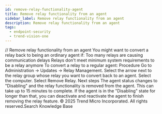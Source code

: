 ```yaml
---
id: remove-relay-functionality-agent
title: Remove relay functionality from an agent
sidebar_label: Remove relay functionality from an agent
description: Remove relay functionality from an agent
tags:
  - endpoint-security
  - trend-vision-one
---
```


/*<![CDATA[*/ $('#title').html($('meta[name=map-description]').attr('content')); /*]]>*/ Remove relay functionality from an agent You might want to convert a relay back to being an ordinary agent if: Too many relays are causing communication delays Relays don't meet minimum system requirements to be a relay anymore To convert a relay to a regular agent: Procedure Go to Administration → Updates → Relay Management. Select the arrow next to the relay group whose relay you want to convert back to an agent. Select the computer. Select Remove Relay. Next steps The agent status changes to "Disabling" and the relay functionality is removed from the agent. This can take up to 15 minutes to complete. If the agent is in the "Disabling" state for longer than that, you can deactivate and reactivate the agent to finish removing the relay feature. © 2025 Trend Micro Incorporated. All rights reserved.Search Knowledge Base